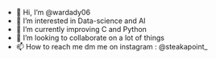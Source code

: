 - 👋 Hi, I’m @wardady06
- 👀 I’m interested in Data-science and AI
- 🌱 I’m currently improving C and Python
- 💞️ I’m looking to collaborate on a lot of things
- 📫 How to reach me dm me on instagram : @steakapoint_

<!---
wardady06/wardady06 is a ✨ special ✨ repository because its `README.md` (this file) appears on your GitHub profile.
You can click the Preview link to take a look at your changes.
--->
